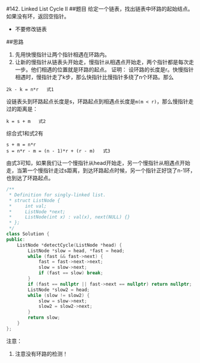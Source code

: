 #142. Linked List Cycle II
##题目
给定一个链表，找出链表中环路的起始结点。如果没有环，返回空指针。
 - 不要修改链表

##思路
1. 先用快慢指针让两个指针相遇在环路内。
2. 让新的慢指针从链表头开始走，慢指针从相遇点开始走，两个指针都是每次走一步。他们相遇的位置就是环路的起点。
证明：
设环路的长度是r。快慢指针相遇时，慢指针走了k步，那么快指针比慢指针多绕了n个环路。那么
```
2k - k = n*r   式1
```
设链表头到环路起点长度是s，环路起点到相遇点长度是`m(m < r)`，那么慢指针走过的距离是：
```
k = s + m   式2
```
综合式1和式2有
```
s + m = n*r
s = n*r - m = (n - 1)*r + (r - m)   式3
```
由式3可知，如果我们让一个慢指针从head开始走，另一个慢指针从相遇点开始走，当第一个慢指针走过s距离，到达环路起点时候，另一个指针正好饶了n-1环，也到达了环路起点。


```C++
/**
 * Definition for singly-linked list.
 * struct ListNode {
 *     int val;
 *     ListNode *next;
 *     ListNode(int x) : val(x), next(NULL) {}
 * };
 */
class Solution {
public:
    ListNode *detectCycle(ListNode *head) {
        ListNode *slow = head, *fast = head;
        while (fast && fast->next) {
            fast = fast->next->next;
            slow = slow->next;
            if (fast == slow) break;
        }
        if (fast == nullptr || fast->next == nullptr) return nullptr;
        ListNode *slow2 = head;
        while (slow != slow2) {
            slow = slow->next;
            slow2 = slow2->next;
        }
        return slow;
    }
};
```

注意：

1. 注意没有环路的检测！
